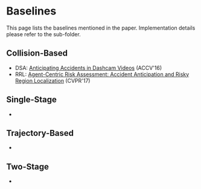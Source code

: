 # Baselines 
This page lists the baselines mentioned in the paper. Implementation details please refer to the sub-folder.
## Collision-Based
- DSA: [Anticipating Accidents in Dashcam Videos](https://drive.google.com/file/d/0ByuDEGFYmWsbNkVxcUxhdDRVRkU/view?resourcekey=0-RsYavk2HgV_D-RXpUF7NEg) (ACCV'16)
- RRL: [Agent-Centric Risk Assessment: Accident Anticipation and Risky Region Localization](https://arxiv.org/pdf/1705.06560.pdf) (CVPR'17)
## Single-Stage
-
## Trajectory-Based
-
## Two-Stage
-